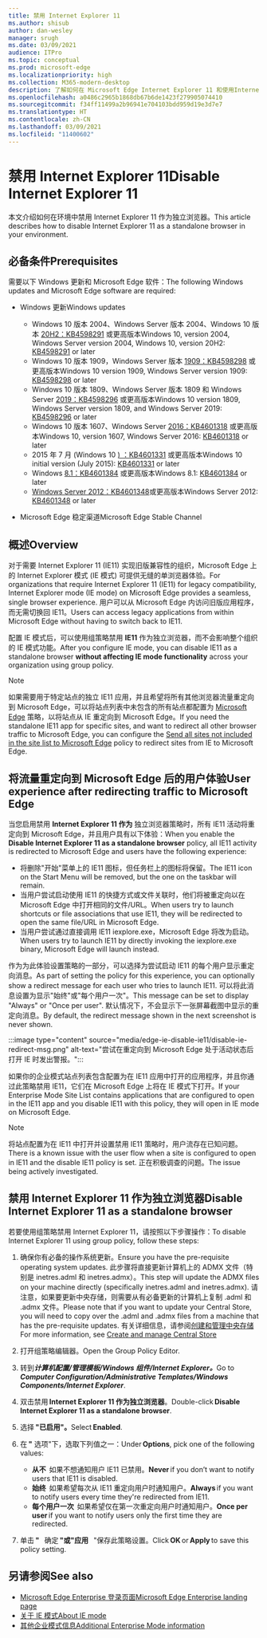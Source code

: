 ```yaml
---
title: 禁用 Internet Explorer 11
ms.author: shisub
author: dan-wesley
manager: srugh
ms.date: 03/09/2021
audience: ITPro
ms.topic: conceptual
ms.prod: microsoft-edge
ms.localizationpriority: high
ms.collection: M365-modern-desktop
description: 了解如何在 Microsoft Edge Internet Explorer 11 和使用Internet Explorer模式。
ms.openlocfilehash: a0486c2965b1868db67b6de1423f279905074410
ms.sourcegitcommit: f34ff11499a2b96941e704103bdd959d19e3d7e7
ms.translationtype: HT
ms.contentlocale: zh-CN
ms.lasthandoff: 03/09/2021
ms.locfileid: "11400602"
---
```

# <a name="disable-internet-explorer-11"></a><span data-ttu-id="ed4fc-103">禁用 Internet Explorer 11</span><span class="sxs-lookup"><span data-stu-id="ed4fc-103">Disable Internet Explorer 11</span></span>

<span data-ttu-id="ed4fc-104">本文介绍如何在环境中禁用 Internet Explorer 11 作为独立浏览器。</span><span class="sxs-lookup"><span data-stu-id="ed4fc-104">This article describes how to disable Internet Explorer 11 as a standalone browser in your environment.</span></span>

## <a name="prerequisites"></a><span data-ttu-id="ed4fc-105">必备条件</span><span class="sxs-lookup"><span data-stu-id="ed4fc-105">Prerequisites</span></span>

<span data-ttu-id="ed4fc-106">需要以下 Windows 更新和 Microsoft Edge 软件：</span><span class="sxs-lookup"><span data-stu-id="ed4fc-106">The following Windows updates and Microsoft Edge software are required:</span></span>

- <span data-ttu-id="ed4fc-107">Windows 更新</span><span class="sxs-lookup"><span data-stu-id="ed4fc-107">Windows updates</span></span>

  - <span data-ttu-id="ed4fc-108">Windows 10 版本 2004、Windows Server 版本 2004、Windows 10 版本 [20H2：KB4598291](https://support.microsoft.com/topic/february-2-2021-kb4598291-os-builds-19041-789-and-19042-789-preview-6a766199-a4f1-616e-1f5c-58bdc3ca5e3b) 或更高版本</span><span class="sxs-lookup"><span data-stu-id="ed4fc-108">Windows 10, version 2004, Windows Server version 2004, Windows 10, version 20H2: [KB4598291](https://support.microsoft.com/topic/february-2-2021-kb4598291-os-builds-19041-789-and-19042-789-preview-6a766199-a4f1-616e-1f5c-58bdc3ca5e3b) or later</span></span>
  - <span data-ttu-id="ed4fc-109">Windows 10 版本 1909，Windows Server 版本 [1909：KB4598298](https://support.microsoft.com/topic/january-21-2021-kb4598298-os-build-18363-1350-preview-02dfd9ba-91a2-1b82-dede-42f288c02511) 或更高版本</span><span class="sxs-lookup"><span data-stu-id="ed4fc-109">Windows 10 version 1909, Windows Server version 1909: [KB4598298](https://support.microsoft.com/topic/january-21-2021-kb4598298-os-build-18363-1350-preview-02dfd9ba-91a2-1b82-dede-42f288c02511) or later</span></span>
  - <span data-ttu-id="ed4fc-110">Windows 10 版本 1809、Windows Server 版本 1809 和 Windows Server [2019：KB4598296](https://support.microsoft.com/topic/january-21-2021-kb4598296-os-build-17763-1728-preview-4c0931ff-45b7-ff59-5e00-c03b5afb363d) 或更高版本</span><span class="sxs-lookup"><span data-stu-id="ed4fc-110">Windows 10 version 1809, Windows Server version 1809, and Windows Server 2019: [KB4598296](https://support.microsoft.com/topic/january-21-2021-kb4598296-os-build-17763-1728-preview-4c0931ff-45b7-ff59-5e00-c03b5afb363d) or later</span></span>
  - <span data-ttu-id="ed4fc-111">Windows 10 版本 1607、Windows Server [2016：KB4601318](https://support.microsoft.com/topic/february-9-2021-kb4601318-os-build-14393-4225-c5e3de6c-e3e6-ffb5-6197-48b9ce16446e) 或更高版本</span><span class="sxs-lookup"><span data-stu-id="ed4fc-111">Windows 10, version 1607, Windows Server 2016: [KB4601318](https://support.microsoft.com/topic/february-9-2021-kb4601318-os-build-14393-4225-c5e3de6c-e3e6-ffb5-6197-48b9ce16446e) or later</span></span>
   - <span data-ttu-id="ed4fc-112">2015 年 7 月 (Windows 10 [) ：KB4601331](https://support.microsoft.com/office/february-9-2021%e2%80%94kb4601331-os-build-10240-18842-6227d078-fef3-8d67-27e0-1882e6cb79ff?ui=en-US&rs=en-US&ad=US) 或更高版本</span><span class="sxs-lookup"><span data-stu-id="ed4fc-112">Windows 10 initial version (July 2015): [KB4601331](https://support.microsoft.com/office/february-9-2021%e2%80%94kb4601331-os-build-10240-18842-6227d078-fef3-8d67-27e0-1882e6cb79ff?ui=en-US&rs=en-US&ad=US) or later</span></span>
  - <span data-ttu-id="ed4fc-113">Windows [8.1：KB4601384](https://support.microsoft.com/topic/february-9-2021-kb4601384-monthly-rollup-16bdbb75-dd4b-2910-abc5-7891c9756b96) 或更高版本</span><span class="sxs-lookup"><span data-stu-id="ed4fc-113">Windows 8.1: [KB4601384](https://support.microsoft.com/topic/february-9-2021-kb4601384-monthly-rollup-16bdbb75-dd4b-2910-abc5-7891c9756b96) or later</span></span>
  - <span data-ttu-id="ed4fc-114">[Windows Server 2012：KB4601348](https://support.microsoft.com/topic/february-9-2021-kb4601348-monthly-rollup-2c338c0c-73d6-fb80-cc91-f1a86e80db0c)或更高版本</span><span class="sxs-lookup"><span data-stu-id="ed4fc-114">Windows Server 2012: [KB4601348](https://support.microsoft.com/topic/february-9-2021-kb4601348-monthly-rollup-2c338c0c-73d6-fb80-cc91-f1a86e80db0c) or later</span></span>
  
- <span data-ttu-id="ed4fc-115">Microsoft Edge 稳定渠道</span><span class="sxs-lookup"><span data-stu-id="ed4fc-115">Microsoft Edge Stable Channel</span></span>


## <a name="overview"></a><span data-ttu-id="ed4fc-116">概述</span><span class="sxs-lookup"><span data-stu-id="ed4fc-116">Overview</span></span>

<span data-ttu-id="ed4fc-117">对于需要 Internet Explorer 11 (IE11) 实现旧版兼容性的组织，Microsoft Edge 上的 Internet Explorer 模式 (IE 模式) 可提供无缝的单浏览器体验。</span><span class="sxs-lookup"><span data-stu-id="ed4fc-117">For organizations that require Internet Explorer 11 (IE11) for legacy compatibility, Internet Explorer mode (IE mode) on Microsoft Edge provides a seamless, single browser experience.</span></span> <span data-ttu-id="ed4fc-118">用户可以从 Microsoft Edge 内访问旧版应用程序，而无需切换回 IE11。</span><span class="sxs-lookup"><span data-stu-id="ed4fc-118">Users can access legacy applications from within Microsoft Edge without having to switch back to IE11.</span></span>

<span data-ttu-id="ed4fc-119">配置 IE 模式后，可以使用组策略禁用 **IE11** 作为独立浏览器，而不会影响整个组织的 IE 模式功能。</span><span class="sxs-lookup"><span data-stu-id="ed4fc-119">After you configure IE mode, you can disable IE11 as a standalone browser **without affecting IE mode functionality** across your organization using group policy.</span></span>

> [!NOTE]
> <span data-ttu-id="ed4fc-120">如果需要用于特定站点的独立 IE11 应用，并且希望将所有其他浏览器流量重定向到 Microsoft Edge，可以将站点列表中未包含的所有站点都配置为 [Microsoft Edge](https://docs.microsoft.com/deployedge/edge-ie-mode-policies#redirect-sites-from-ie-to-microsoft-edge) 策略，以将站点从 IE 重定向到 Microsoft Edge。</span><span class="sxs-lookup"><span data-stu-id="ed4fc-120">If you need the standalone IE11 app for specific sites, and want to redirect all other browser traffic to Microsoft Edge, you can configure the [Send all sites not included in the site list to Microsoft Edge](https://docs.microsoft.com/deployedge/edge-ie-mode-policies#redirect-sites-from-ie-to-microsoft-edge) policy to redirect sites from IE to Microsoft Edge.</span></span>

## <a name="user-experience-after-redirecting-traffic-to-microsoft-edge"></a><span data-ttu-id="ed4fc-121">将流量重定向到 Microsoft Edge 后的用户体验</span><span class="sxs-lookup"><span data-stu-id="ed4fc-121">User experience after redirecting traffic to Microsoft Edge</span></span>

<span data-ttu-id="ed4fc-122">当您启用禁用 **Internet Explorer 11 作为** 独立浏览器策略时，所有 IE11 活动将重定向到 Microsoft Edge，并且用户具有以下体验：</span><span class="sxs-lookup"><span data-stu-id="ed4fc-122">When you enable the **Disable Internet Explorer 11 as a standalone browser** policy, all IE11 activity is redirected to Microsoft Edge and users have the following experience:</span></span>

- <span data-ttu-id="ed4fc-123">将删除"开始"菜单上的 IE11 图标，但任务栏上的图标将保留。</span><span class="sxs-lookup"><span data-stu-id="ed4fc-123">The IE11 icon on the Start Menu will be removed, but the one on the taskbar will remain.</span></span>
- <span data-ttu-id="ed4fc-124">当用户尝试启动使用 IE11 的快捷方式或文件关联时，他们将被重定向以在 Microsoft Edge 中打开相同的文件/URL。</span><span class="sxs-lookup"><span data-stu-id="ed4fc-124">When users try to launch shortcuts or file associations that use IE11, they will be redirected to open the same file/URL in Microsoft Edge.</span></span>
- <span data-ttu-id="ed4fc-125">当用户尝试通过直接调用 IE11 iexplore.exe，Microsoft Edge 将改为启动。</span><span class="sxs-lookup"><span data-stu-id="ed4fc-125">When users try to launch IE11 by directly invoking the iexplore.exe binary, Microsoft Edge will launch instead.</span></span>

<span data-ttu-id="ed4fc-126">作为为此体验设置策略的一部分，可以选择为尝试启动 IE11 的每个用户显示重定向消息。</span><span class="sxs-lookup"><span data-stu-id="ed4fc-126">As part of setting the policy for this experience, you can optionally show a redirect message for each user who tries to launch IE11.</span></span> <span data-ttu-id="ed4fc-127">可以将此消息设置为显示"始终"或"每个用户一次"。</span><span class="sxs-lookup"><span data-stu-id="ed4fc-127">This message can be set to display "Always" or "Once per user".</span></span> <span data-ttu-id="ed4fc-128">默认情况下，不会显示下一张屏幕截图中显示的重定向消息。</span><span class="sxs-lookup"><span data-stu-id="ed4fc-128">By default, the redirect message shown in the next screenshot is never shown.</span></span>

:::image type="content" source="media/edge-ie-disable-ie11/disable-ie-redirect-msg.png" alt-text="尝试在重定向到 Microsoft Edge 处于活动状态后打开 IE 时发出警报。":::

<span data-ttu-id="ed4fc-130">如果你的企业模式站点列表包含配置为在 IE11 应用中打开的应用程序，并且你通过此策略禁用 IE11，它们在 Microsoft Edge 上将在 IE 模式下打开。</span><span class="sxs-lookup"><span data-stu-id="ed4fc-130">If your Enterprise Mode Site List contains applications that are configured to open in the IE11 app and you disable IE11 with this policy, they will open in IE mode on Microsoft Edge.</span></span>
> [!NOTE]
> <span data-ttu-id="ed4fc-131">将站点配置为在 IE11 中打开并设置禁用 IE11 策略时，用户流存在已知问题。</span><span class="sxs-lookup"><span data-stu-id="ed4fc-131">There is a known issue with the user flow when a site is configured to open in IE11 and the disable IE11 policy is set.</span></span> <span data-ttu-id="ed4fc-132">正在积极调查的问题。</span><span class="sxs-lookup"><span data-stu-id="ed4fc-132">The issue being actively investigated.</span></span>

## <a name="disable-internet-explorer-11-as-a-standalone-browser"></a><span data-ttu-id="ed4fc-133">禁用 Internet Explorer 11 作为独立浏览器</span><span class="sxs-lookup"><span data-stu-id="ed4fc-133">Disable Internet Explorer 11 as a standalone browser</span></span>

<span data-ttu-id="ed4fc-134">若要使用组策略禁用 Internet Explorer 11，请按照以下步骤操作：</span><span class="sxs-lookup"><span data-stu-id="ed4fc-134">To disable Internet Explorer 11 using group policy, follow these steps:</span></span>

1. <span data-ttu-id="ed4fc-135">确保你有必备的操作系统更新。</span><span class="sxs-lookup"><span data-stu-id="ed4fc-135">Ensure you have the pre-requisite operating system updates.</span></span> <span data-ttu-id="ed4fc-136">此步骤将直接更新计算机上的 ADMX 文件（特别是 inetres.adml 和 inetres.admx）。</span><span class="sxs-lookup"><span data-stu-id="ed4fc-136">This step will update the ADMX files on your machine directly (specifically inetres.adml and inetres.admx).</span></span> <span data-ttu-id="ed4fc-137">请注意，如果要更新中央存储，则需要从有必备更新的计算机上复制 .adml 和 .admx 文件。</span><span class="sxs-lookup"><span data-stu-id="ed4fc-137">Please note that if you want to update your Central Store, you will need to copy over the .adml and .admx files from a machine that has the pre-requisite updates.</span></span> <span data-ttu-id="ed4fc-138">有关详细信息，请参阅[创建和管理中央存储](https://docs.microsoft.com/troubleshoot/windows-client/group-policy/create-and-manage-central-store)</span><span class="sxs-lookup"><span data-stu-id="ed4fc-138">For more information, see [Create and manage Central Store](https://docs.microsoft.com/troubleshoot/windows-client/group-policy/create-and-manage-central-store)</span></span>
2. <span data-ttu-id="ed4fc-139">打开组策略编辑器。</span><span class="sxs-lookup"><span data-stu-id="ed4fc-139">Open the Group Policy Editor.</span></span>
3. <span data-ttu-id="ed4fc-140">转到***计算机配置/管理模板/Windows 组件/Internet Explorer。***</span><span class="sxs-lookup"><span data-stu-id="ed4fc-140">Go to ***Computer Configuration/Administrative Templates/Windows Components/Internet Explorer***.</span></span> 
4. <span data-ttu-id="ed4fc-141">双击禁用 **Internet Explorer 11 作为独立浏览器**。</span><span class="sxs-lookup"><span data-stu-id="ed4fc-141">Double-click **Disable Internet Explorer 11 as a standalone browser**.</span></span>
5. <span data-ttu-id="ed4fc-142">选择 **"已启用"。**</span><span class="sxs-lookup"><span data-stu-id="ed4fc-142">Select **Enabled**.</span></span>
6. <span data-ttu-id="ed4fc-143">在 **"** 选项"下，选取下列值之一：</span><span class="sxs-lookup"><span data-stu-id="ed4fc-143">Under **Options**, pick one of the following values:</span></span>

   - <span data-ttu-id="ed4fc-144">**从不**  如果不想通知用户 IE11 已禁用。</span><span class="sxs-lookup"><span data-stu-id="ed4fc-144">**Never** if you don’t want to notify users that IE11 is disabled.</span></span>
   - <span data-ttu-id="ed4fc-145">**始终**  如果希望每次从 IE11 重定向用户时通知用户。</span><span class="sxs-lookup"><span data-stu-id="ed4fc-145">**Always** if you want to notify users every time they're redirected from IE11.</span></span>
   - <span data-ttu-id="ed4fc-146">**每个用户一次**  如果希望仅在第一次重定向用户时通知用户。</span><span class="sxs-lookup"><span data-stu-id="ed4fc-146">**Once per user** if you want to notify users only the first time they are redirected.</span></span>

7. <span data-ttu-id="ed4fc-147">单击 **"**   确定 **"或"应用**   "保存此策略设置。</span><span class="sxs-lookup"><span data-stu-id="ed4fc-147">Click **OK** or **Apply** to save this policy setting.</span></span>

## <a name="see-also"></a><span data-ttu-id="ed4fc-148">另请参阅</span><span class="sxs-lookup"><span data-stu-id="ed4fc-148">See also</span></span>

- [<span data-ttu-id="ed4fc-149">Microsoft Edge Enterprise 登录页面</span><span class="sxs-lookup"><span data-stu-id="ed4fc-149">Microsoft Edge Enterprise landing page</span></span>](https://aka.ms/EdgeEnterprise)
- [<span data-ttu-id="ed4fc-150">关于 IE 模式</span><span class="sxs-lookup"><span data-stu-id="ed4fc-150">About IE mode</span></span>](https://docs.microsoft.com/deployedge/edge-ie-mode)
- [<span data-ttu-id="ed4fc-151">其他企业模式信息</span><span class="sxs-lookup"><span data-stu-id="ed4fc-151">Additional Enterprise Mode information</span></span>](https://docs.microsoft.com/internet-explorer/ie11-deploy-guide/enterprise-mode-overview-for-ie11)
